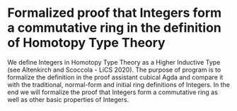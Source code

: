 # Formalized proof that Integers form a commutative ring in the definition of Homotopy Type Theory

We define Integers in Homotopy Type Theory as a Higher Inductive Type (see Altenkirch and Scoccola - LiCS 2020). The purpose of program is to formalize the definition in the proof assistant cubical Agda and compare it with the traditional, normal-form and initial ring definitions of Integers. In the end we will formalize the proof that Integers form a commutative ring as well as other basic properties of Integers.
